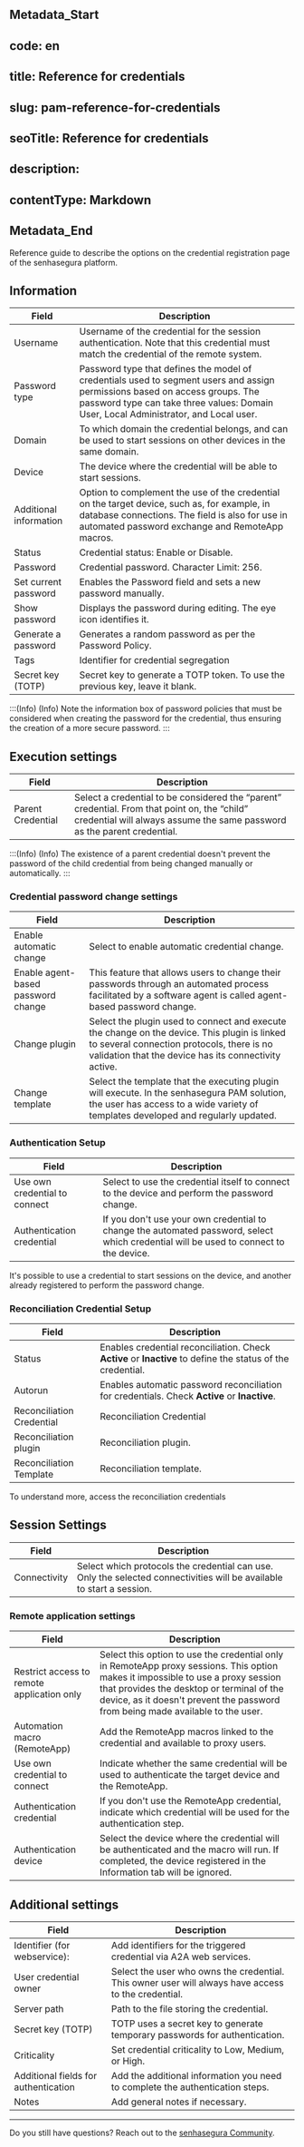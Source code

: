 ## Metadata_Start 
## code: en
## title: Reference for credentials 
## slug: pam-reference-for-credentials 
## seoTitle: Reference for credentials 
## description:  
## contentType: Markdown 
## Metadata_End
Reference guide to describe the options on the credential registration page of the senhasegura platform.

## Information

| Field | Description |
| --- | --- |
| Username | Username of the credential for the session authentication. Note that this credential must match the credential of the remote system. |
| Password type | Password type that defines the model of credentials used to segment users and assign permissions based on access groups. The password type can take three values: Domain User, Local Administrator, and Local user. |
| Domain | To which domain the credential belongs, and can be used to start sessions on other devices in the same domain. |
| Device | The device where the credential will be able to start sessions. |
| Additional information | Option to complement the use of the credential on the target device, such as, for example, in database connections. The field is also for use in automated password exchange and RemoteApp macros. |
| Status | Credential status: Enable or Disable. |
| Password | Credential password. Character Limit: 256. |
| Set current password | Enables the Password field and sets a new password manually. |
| Show password | Displays the password during editing. The eye icon identifies it. |
| Generate a password | Generates a random password as per the Password Policy. |
| Tags | Identifier for credential segregation |
| Secret key (TOTP) | Secret key to generate a TOTP token. To use the previous key, leave it blank. |

:::(Info) (Info)
Note the information box of password policies that must be considered when creating the password for the credential, thus ensuring the creation of a more secure password.
:::

## Execution settings

| Field | Description |
| --- | --- |
| Parent Credential | Select a credential to be considered the “parent” credential. From that point on, the “child” credential will always assume the same password as the parent credential. |

:::(Info) (Info)
The existence of a parent credential doesn't prevent the password of the child credential from being changed manually or automatically.
:::

### Credential password change settings

| Field | Description |
| --- | --- |
| Enable automatic change | Select to enable automatic credential change. |
| Enable agent-based password change | This feature that allows users to change their passwords through an automated process facilitated by a software agent is called agent-based password change. |
| Change plugin | Select the plugin used to connect and execute the change on the device. This plugin is linked to several connection protocols, there is no validation that the device has its connectivity active. |
| Change template | Select the template that the executing plugin will execute. In the senhasegura PAM solution, the user has access to a wide variety of templates developed and regularly updated. |

### Authentication Setup

| Field | Description |
| --- | --- |
| Use own credential to connect | Select to use the credential itself to connect to the device and perform the password change. |
| Authentication credential | If you don't use your own credential to change the automated password, select which credential will be used to connect to the device. |

It's possible to use a credential to start sessions on the device, and another already registered to perform the password change.

### Reconciliation Credential Setup

| Field | Description |
| --- | --- |
| Status | Enables credential reconciliation. Check **Active** or **Inactive** to define the status of the credential. |
| Autorun | Enables automatic password reconciliation for credentials. Check **Active** or **Inactive**. |
| Reconciliation Credential | Reconciliation Credential |
| Reconciliation plugin | Reconciliation plugin. |
| Reconciliation Template | Reconciliation template. |

To understand more, access the reconciliation credentials

## Session Settings

| Field | Description |
| --- | --- |
| Connectivity | Select which protocols the credential can use. Only the selected connectivities will be available to start a session. |

### Remote application settings

| Field | Description |
| --- | --- |
| Restrict access to remote application only | Select this option to use the credential only in RemoteApp proxy sessions. This option makes it impossible to use a proxy session that provides the desktop or terminal of the device, as it doesn't prevent the password from being made available to the user. |
| Automation macro (RemoteApp) | Add the RemoteApp macros linked to the credential and available to proxy users. |
| Use own credential to connect | Indicate whether the same credential will be used to authenticate the target device and the RemoteApp. |
| Authentication credential | If you don't use the RemoteApp credential, indicate which credential will be used for the authentication step. |
| Authentication device | Select the device where the credential will be authenticated and the macro will run. If completed, the device registered in the Information tab will be ignored. |

## Additional settings

| Field | Description |
| --- | --- |
| Identifier (for webservice): | Add identifiers for the triggered credential via A2A web services. |
| User credential owner | Select the user who owns the credential. This owner user will always have access to the credential. |
| Server path | Path to the file storing the credential. |
| Secret key (TOTP) | TOTP uses a secret key to generate temporary passwords for authentication. |
| Criticality | Set credential criticality to Low, Medium, or High. |
| Additional fields for authentication | Add the additional information you need to complete the authentication steps. |
| Notes | Add general notes if necessary. |

***

Do you still have questions? Reach out to the [senhasegura Community](https://community.senhasegura.io/).
